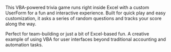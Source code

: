 This VBA-powered trivia game runs right inside Excel with a custom UserForm for a fun and interactive experience. Built for quick play and easy customization, it asks a series of random questions and tracks your score along the way.

Perfect for team-building or just a bit of Excel-based fun. A creative example of using VBA for user interfaces beyond traditional accounting and automation tasks.
